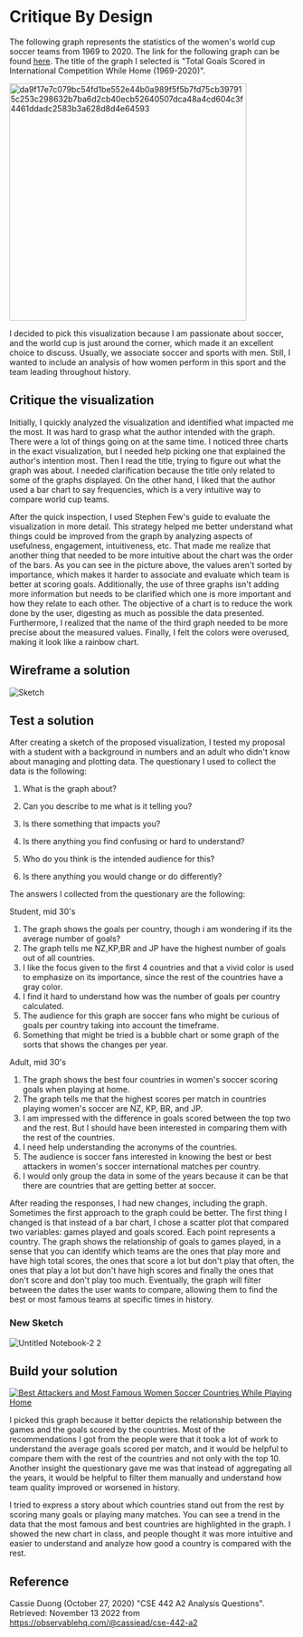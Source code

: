 # Critique By Design
The following graph represents the statistics of the women's world cup soccer teams from 1969 to 2020. The link for the following graph can be found [here](https://observablehq.com/@cassiead/cse-442-a2). The title of the graph I selected is "Total Goals Scored in International Competition While Home (1969-2020)". 

<img width="419" alt="da9f17e7c079bc54fd1be552e44b0a989f5f5b7fd75cb397915c253c298632b7ba6d2cb40ecb52640507dca48a4cd604c3f4461ddadc2583b3a628d8d4e64593" src="https://user-images.githubusercontent.com/117240476/202291989-ae035911-8699-4db5-a1d0-bfeab6801cb8.png">

I decided to pick this visualization because I am passionate about soccer, and the world cup is just around the corner, which made it an excellent choice to discuss. Usually, we associate soccer and sports with men. Still, I wanted to include an analysis of how women perform in this sport and the team leading throughout history. 

## Critique the visualization

Initially, I quickly analyzed the visualization and identified what impacted me the most. It was hard to grasp what the author intended with the graph. There were a lot of things going on at the same time. I noticed three charts in the exact visualization, but I needed help picking one that explained the author's intention most. Then I read the title, trying to figure out what the graph was about. I needed clarification because the title only related to some of the graphs displayed. On the other hand, I liked that the author used a bar chart to say frequencies, which is a very intuitive way to compare world cup teams. 

After the quick inspection, I used Stephen Few's guide to evaluate the visualization in more detail. This strategy helped me better understand what things could be improved from the graph by analyzing aspects of usefulness, engagement, intuitiveness, etc. That made me realize that another thing that needed to be more intuitive about the chart was the order of the bars. As you can see in the picture above, the values aren't sorted by importance, which makes it harder to associate and evaluate which team is better at scoring goals. Additionally, the use of three graphs isn't adding more information but needs to be clarified which one is more important and how they relate to each other. The objective of a chart is to reduce the work done by the user, digesting as much as possible the data presented. Furthermore, I realized that the name of the third graph needed to be more precise about the measured values. Finally, I felt the colors were overused, making it look like a rainbow chart.

## Wireframe a solution

![Sketch](https://user-images.githubusercontent.com/117240476/202293926-70a8f9b0-67c9-4b83-bc18-af0e3edeb9bf.jpg)

## Test a solution
After creating a sketch of the proposed visualization, I tested my proposal with a student with a background in numbers and an adult who didn't know about managing and plotting data. The questionary I used to collect the data is the following: 

1. What is the graph about?

2. Can you describe to me what is it telling you?

3. Is there something that impacts you?

4. Is there anything you find confusing or hard to understand?

5. Who do you think is the intended audience for this?

6. Is there anything you would change or do differently?

The answers I collected from the questionary are the following:

Student, mid 30's

1. The graph shows the goals per country, though i am wondering if its the average number of goals?
2. The graph tells me NZ,KP,BR and JP have the highest number of goals out of all countries.
3. I like the focus given to the first 4 countries and that a vivid color is used to emphasize on its importance, since the rest of the countries have a gray color.
4. I find it hard to understand how was the number of goals per country calculated.
5. The audience for this graph are soccer fans who might be curious of goals per country taking into account the timeframe.
6. Something that might be tried is a bubble chart or some graph of the sorts that shows the changes per year.

Adult, mid 30's

1. The graph shows the best four countries in women's soccer scoring goals when playing at home. 
2. The graph tells me that the highest scores per match in countries playing women's soccer are NZ, KP, BR, and JP. 
3. I am impressed with the difference in goals scored between the top two and the rest. But I should have been interested in comparing them with the rest of the countries.
4. I need help understanding the acronyms of the countries.
5. The audience is soccer fans interested in knowing the best or best attackers in women's soccer international matches per country. 
6. I would only group the data in some of the years because it can be that there are countries that are getting better at soccer.

After reading the responses, I had new changes, including the graph. Sometimes the first approach to the graph could be better. The first thing I changed is that instead of a bar chart, I chose a scatter plot that compared two variables: games played and goals scored. Each point represents a country. The graph shows the relationship of goals to games played, in a sense that you can identify which teams are the ones that play more and have high total scores, the ones that score a lot but don't play that often, the ones that play a lot but don't have high scores and finally the ones that don't score and don't play too much. Eventually, the graph will filter between the dates the user wants to compare, allowing them to find the best or most famous teams at specific times in history.   

### New Sketch

![Untitled Notebook-2 2](https://user-images.githubusercontent.com/117240476/202333004-32543981-c9cf-49de-ac02-f483c10b7e29.jpg)

## Build your solution

<div class='tableauPlaceholder' id='viz1668650419009' style='position: relative'><noscript><a href='#'><img alt='Best Attackers and Most Famous Women Soccer Countries While Playing Home ' src='https:&#47;&#47;public.tableau.com&#47;static&#47;images&#47;Wo&#47;WomenSoccerCountries&#47;Sheet1&#47;1_rss.png' style='border: none' /></a></noscript><object class='tableauViz'  style='display:none;'><param name='host_url' value='https%3A%2F%2Fpublic.tableau.com%2F' /> <param name='embed_code_version' value='3' /> <param name='site_root' value='' /><param name='name' value='WomenSoccerCountries&#47;Sheet1' /><param name='tabs' value='no' /><param name='toolbar' value='yes' /><param name='static_image' value='https:&#47;&#47;public.tableau.com&#47;static&#47;images&#47;Wo&#47;WomenSoccerCountries&#47;Sheet1&#47;1.png' /> <param name='animate_transition' value='yes' /><param name='display_static_image' value='yes' /><param name='display_spinner' value='yes' /><param name='display_overlay' value='yes' /><param name='display_count' value='yes' /><param name='language' value='en-US' /><param name='filter' value='publish=yes' /></object></div>
<script type='text/javascript'>
var divElement = document.getElementById('viz1668650419009');
var vizElement = divElement.getElementsByTagName('object')[0];
vizElement.style.width='100%';vizElement.style.height=(divElement.offsetWidth*0.75)+'px';
var scriptElement = document.createElement('script');
scriptElement.src = 'https://public.tableau.com/javascripts/api/viz_v1.js';
vizElement.parentNode.insertBefore(scriptElement, vizElement);
</script>

I picked this graph because it better depicts the relationship between the games and the goals scored by the countries. Most of the recommendations I got from the people were that it took a lot of work to understand the average goals scored per match, and it would be helpful to compare them with the rest of the countries and not only with the top 10. Another insight the questionary gave me was that instead of aggregating all the years, it would be helpful to filter them manually and understand how team quality improved or worsened in history. 

I tried to express a story about which countries stand out from the rest by scoring many goals or playing many matches. You can see a trend in the data that the most famous and best countries are highlighted in the graph. I showed the new chart in class, and people thought it was more intuitive and easier to understand and analyze how good a country is compared with the rest. 


## Reference
Cassie Duong (October 27, 2020) "CSE 442 A2 Analysis Questions". Retrieved: November 13 2022 from https://observablehq.com/@cassiead/cse-442-a2
